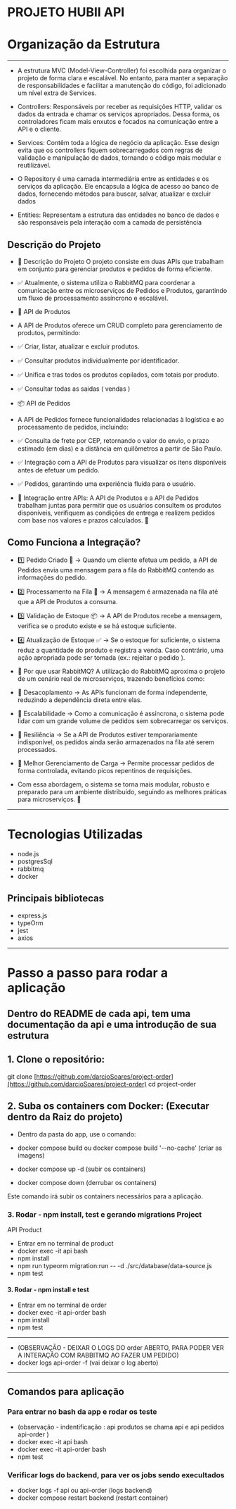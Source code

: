 # PROJETO HUBII API

# Organização da Estrutura
--------------------------------------------------------------------------------
- A estrutura MVC (Model-View-Controller) foi escolhida para organizar o projeto de forma clara e escalável. No entanto, para manter a separação de responsabilidades e facilitar a manutenção do código, foi adicionado um nível extra de Services.

- Controllers: Responsáveis por receber as requisições HTTP, validar os dados da entrada e chamar os serviços apropriados.
Dessa forma, os controladores ficam mais enxutos e focados na comunicação entre a API e o cliente.

- Services: Contêm toda a lógica de negócio da aplicação. Esse design evita que os controllers fiquem sobrecarregados com regras de validação e manipulação de dados, tornando o código mais modular e reutilizável.

- O Repository é uma camada intermediária entre as entidades e os serviços da aplicação. Ele encapsula a lógica de acesso ao banco de dados, fornecendo métodos para buscar, salvar, atualizar e excluir dados

- Entities: Representam a estrutura das entidades no banco de dados e são responsáveis pela interação com a camada de persistência

## Descrição do Projeto
- 📝 Descrição do Projeto
O projeto consiste em duas APIs que trabalham em conjunto para gerenciar produtos e pedidos de forma eficiente.

- ✅ Atualmente, o sistema utiliza o RabbitMQ para coordenar a comunicação entre os microserviços de Pedidos e Produtos, garantindo um fluxo de processamento assíncrono e escalável.

- 🛒 API de Produtos
- A API de Produtos oferece um CRUD completo para gerenciamento de produtos, permitindo:
- ✅ Criar, listar, atualizar e excluir produtos.
- ✅ Consultar produtos individualmente por identificador.
- ✅ Unifica e tras todos os produtos copilados, com totais por produto.
- ✅ Consultar todas as saidas ( vendas )

- 📦 API de Pedidos
- A API de Pedidos fornece funcionalidades relacionadas à logística e ao processamento de pedidos, incluindo:
- ✅ Consulta de frete por CEP, retornando o valor do envio, o prazo estimado (em dias) e a distância em quilômetros a partir de São Paulo.
- ✅ Integração com a API de Produtos para visualizar os itens disponíveis antes de efetuar um pedido.
- ✅ Pedidos, garantindo uma experiência fluida para o usuário.

- 🔗 Integração entre APIs:
A API de Produtos e a API de Pedidos trabalham juntas para permitir que os usuários consultem os produtos disponíveis, verifiquem as condições de entrega e realizem pedidos com base nos valores e prazos calculados. 🚀


## Como Funciona a Integração?
- 1️⃣ Pedido Criado 🛒 → Quando um cliente efetua um pedido, a API de Pedidos envia uma mensagem para a fila do RabbitMQ contendo as informações do pedido.
- 2️⃣ Processamento na Fila 📩 → A mensagem é armazenada na fila até que a API de Produtos a consuma.
- 3️⃣ Validação de Estoque 📦 → A API de Produtos recebe a mensagem, verifica se o produto existe e se há estoque suficiente.
- 4️⃣ Atualização de Estoque ✅ → Se o estoque for suficiente, o sistema reduz a quantidade do produto e registra a venda. Caso contrário, uma ação apropriada pode ser tomada (ex.: rejeitar o pedido ).

- 🚀 Por que usar RabbitMQ?
A utilização do RabbitMQ aproxima o projeto de um cenário real de microserviços, trazendo benefícios como:
- 🔹 Desacoplamento → As APIs funcionam de forma independente, reduzindo a dependência direta entre elas.
- 🔹 Escalabilidade → Como a comunicação é assíncrona, o sistema pode lidar com um grande volume de pedidos sem sobrecarregar os serviços.
- 🔹 Resiliência → Se a API de Produtos estiver temporariamente indisponível, os pedidos ainda serão armazenados na fila até serem processados.
- 🔹 Melhor Gerenciamento de Carga → Permite processar pedidos de forma controlada, evitando picos repentinos de requisições.

- Com essa abordagem, o sistema se torna mais modular, robusto e preparado para um ambiente distribuído, seguindo as melhores práticas para microserviços. 🚀

--------------------------------------------------------------------------------
# Tecnologias Utilizadas
- node.js
- postgresSql
- rabbitmq
- docker

## Principais bibliotecas
- express.js
- typeOrm
- jest
- axios
--------------------------------------------------------------------------------
# Passo a passo para rodar a aplicação

## Dentro do README de cada api, tem uma documentação da api e uma introdução de sua estrutura 

## 1. Clone o repositório:

git clone [https://github.com/darcioSoares/project-order](https://github.com/darcioSoares/project-order)
cd project-order


## 2. Suba os containers com Docker: (Executar dentro da Raiz do projeto)

- Dentro da pasta do app, use o comando:

- docker compose build  ou docker compose build '--no-cache' (criar as imagens)
- docker compose up -d (subir os containers)
- docker compose down (derrubar os containers)

Este comando irá subir os containers necessários para a aplicação.

### 3. Rodar - npm install, test e gerando migrations Project
 API Product

- Entrar em no terminal de product
- docker exec -it api bash 
- npm install 
- npm run typeorm migration:run -- -d ./src/database/data-source.js
- npm test

#### 3. Rodar - npm install e test

- Entrar em no terminal de order
- docker exec -it api-order bash 
- npm install 
- npm test

--------------------------------------------------------------------------------
- (OBSERVAÇÃO - DEIXAR O LOGS DO order ABERTO, PARA PODER VER A INTERAÇÃO COM RABBITMQ AO FAZER UM PEDIDO)
- docker logs api-order -f (vai deixar o log aberto)
--------------------------------------------------------------------------------

## Comandos para aplicação
### Para entrar no bash da app e rodar os teste
- (observação - indentificação : api produtos se chama api e api pedidos api-order )
- docker exec -it api bash
- docker exec -it api-order bash
- npm test

### Verificar logs do backend, para ver os jobs sendo execultados
- docker logs -f api ou api-order (logs backend)
- docker compose restart backend (restart container)